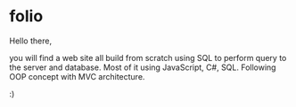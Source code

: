 # folio

Hello there,

you will find a web site all build from scratch 
using SQL to perform query to the server and database.
Most of it using JavaScript, C#, SQL.
Following OOP concept with MVC architecture.

:)